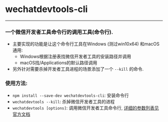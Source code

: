 # wechatdevtools-cli
---
### 一个微信开发者工具命令行的调用工具(命令行).

* 主要实现的功能是让这个命令行工具在Windows (测过win10x64) 和macOS通用:
    - Windows根据注册表找微信开发者工具的安装路径并调用
    - macOS找/Applications的默认路径调用
* 另外针对需要杀掉开发者工具进程的场景添加了一个 `--kill` 的命令.


### 使用方法:
* `npm install --save-dev wechatdevtools-cli`: 安装命令行
* `wechatdevtools --kill`: 杀掉微信开发者工具的进程
* `wechatdevtools [options]`: 调用微信开发者工具命令行, [详细的参数列表见官方文档](https://developers.weixin.qq.com/miniprogram/dev/devtools/cli.html)